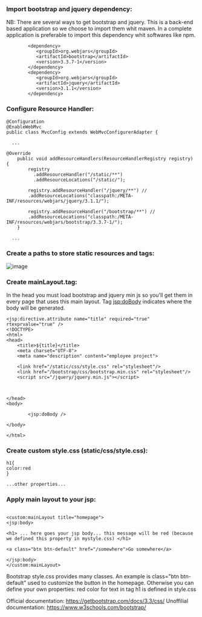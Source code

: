 ###  Import bootstrap and jquery dependency:

NB: There are several ways to get bootstrap and jquery. This is a back-end based application so we choose to import them whit maven.
In a complete application is preferable to import this dependency whit softwares like npm.

```
        <dependency>
           <groupId>org.webjars</groupId>
           <artifactId>bootstrap</artifactId>
           <version>3.3.7-1</version>
        </dependency>
        <dependency>
           <groupId>org.webjars</groupId>
           <artifactId>jquery</artifactId>
           <version>3.1.1</version>
        </dependency>
```

###  Configure Resource Handler:

```
@Configuration
@EnableWebMvc
public class MvcConfig extends WebMvcConfigurerAdapter {

  ...

@Override
	public void addResourceHandlers(ResourceHandlerRegistry registry) {
	    registry
	      .addResourceHandler("/static/**")
	      .addResourceLocations("/static/");
	    
	    registry.addResourceHandler("/jquery/**") //
        .addResourceLocations("classpath:/META-INF/resources/webjars/jquery/3.1.1/");

        registry.addResourceHandler("/bootstrap/**") //
        .addResourceLocations("classpath:/META-INF/resources/webjars/bootstrap/3.3.7-1/");	      
	}
  
  ...

```

###  Create a paths to store static resources and tags:

![image](https://image.ibb.co/hBNskL/frontend-path.png)

###  Create mainLayout.tag:

In the head you must load bootstrap and jquery min js so you'll get them in every page that uses this main layout.
Tag <jsp:doBody> indicates where the body will be generated.

```
<jsp:directive.attribute name="title" required="true" rtexprvalue="true" />
<!DOCTYPE>
<html>
<head>
    <title>${title}</title>
    <meta charset="UTF-8">
    <meta name="description" content="employee project">
    
    <link href="/static/css/style.css" rel="stylesheet"/>  
    <link href="/bootstrap/css/bootstrap.min.css" rel="stylesheet"/>
    <script src="/jquery/jquery.min.js"></script> 
    
    
    
</head>
<body>

        <jsp:doBody />
   
</body>

</html>

```

###  Create custom style.css (static/css/style.css):

```
h1{
color:red
}

...other properties...

```

###  Apply main layout to your jsp:

```

<custom:mainLayout title="homepage">
<jsp:body>

<h1> ... here goes your jsp body... this message will be red (because we defined this property in mystyle.css) </h1>

<a class="btn btn-default" href="/somewhere">Go somewhere</a>

</jsp:body>
</custom:mainLayout>

```

Bootstrap style.css provides many classes. An example is class="btn btn-default" used to customize the button in the homepage.
Otherwise you can define your own properties: red color for text in tag h1 is defined in style.css

Official documentation: https://getbootstrap.com/docs/3.3/css/
Unoffilial documentation: https://www.w3schools.com/bootstrap/

